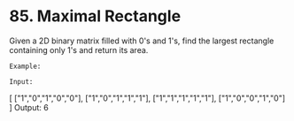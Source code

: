# 85. Maximal Rectangle

Given a 2D binary matrix filled with 0's and 1's, find the largest rectangle
        containing only 1's and return its area.

    Example:

    Input:
[
  ["1","0","1","0","0"],
  ["1","0","1","1","1"],
  ["1","1","1","1","1"],
  ["1","0","0","1","0"]
]
Output: 6
